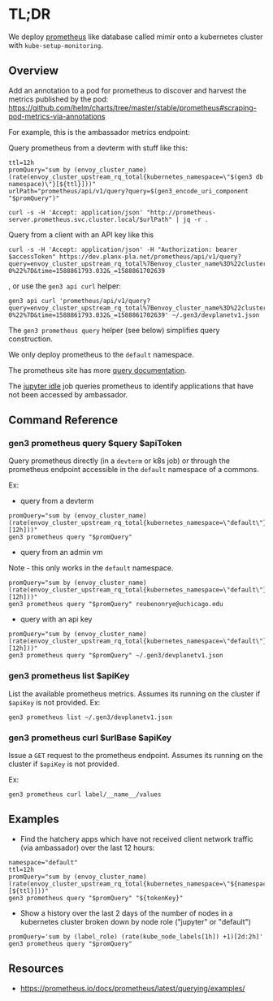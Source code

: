 # TL;DR

We deploy [prometheus](https://prometheus.io) like database called mimir onto a kubernetes cluster with `kube-setup-monitoring`.

## Overview

Add an annotation to a pod for prometheus to discover and harvest the metrics published by the pod:
https://github.com/helm/charts/tree/master/stable/prometheus#scraping-pod-metrics-via-annotations

For example, this is the ambassador metrics endpoint: 


Query prometheus from a devterm with stuff like this:
```
ttl=12h
promQuery="sum by (envoy_cluster_name) (rate(envoy_cluster_upstream_rq_total{kubernetes_namespace=\"$(gen3 db namespace)\"}[${ttl}]))"
urlPath="prometheus/api/v1/query?query=$(gen3_encode_uri_component "$promQuery")"

curl -s -H 'Accept: application/json' "http://prometheus-server.prometheus.svc.cluster.local/$urlPath" | jq -r .
```

Query from a client with an API key like this 
```
curl -s -H 'Accept: application/json' -H "Authorization: bearer $accessToken" https://dev.planx-pla.net/prometheus/api/v1/query?query=envoy_cluster_upstream_rq_total%7Benvoy_cluster_name%3D%22cluster_h_reubenonrye_40uchicago_2eedu_s-0%22%7D&time=1588861793.032&_=1588861702639
```
, or use the `gen3 api curl` helper:
```
gen3 api curl 'prometheus/api/v1/query?query=envoy_cluster_upstream_rq_total%7Benvoy_cluster_name%3D%22cluster_h_reubenonrye_40uchicago_2eedu_s-0%22%7D&time=1588861793.032&_=1588861702639' ~/.gen3/devplanetv1.json
```

The `gen3 prometheus query` helper (see below) simplifies query construction.

We only deploy prometheus to the `default` namespace.


The prometheus site has more [query documentation](https://prometheus.io/docs/prometheus/latest/querying/functions/).

The [jupyter idle](./jupyter.md#idle) job queries prometheus to identify applications that have not been accessed by ambassador.

## Command Reference

### gen3 prometheus query $query $apiToken

Query prometheus directly (in a `devterm` or k8s job) or through the prometheus endpoint accessible in the `default` namespace of a commons.

Ex:
* query from a devterm
```
promQuery="sum by (envoy_cluster_name) (rate(envoy_cluster_upstream_rq_total{kubernetes_namespace=\"default\"}[12h]))"
gen3 prometheus query "$promQuery"
```

* query from an admin vm

Note - this only works in the `default` namespace.
```
promQuery="sum by (envoy_cluster_name) (rate(envoy_cluster_upstream_rq_total{kubernetes_namespace=\"default\"}[12h]))"
gen3 prometheus query "$promQuery" reubenonrye@uchicago.edu
```

* query with an api key
```
promQuery="sum by (envoy_cluster_name) (rate(envoy_cluster_upstream_rq_total{kubernetes_namespace=\"default\"}[12h]))"
gen3 prometheus query "$promQuery" ~/.gen3/devplanetv1.json
```

### gen3 prometheus list $apiKey

List the available prometheus metrics.  Assumes its running
on the cluster if `$apiKey` is not provided.
Ex:

```
gen3 prometheus list ~/.gen3/devplanetv1.json
```

### gen3 prometheus curl $urlBase $apiKey

Issue a `GET` request to the prometheus endpoint.  Assumes its running
on the cluster if `$apiKey` is not provided.

Ex:
```
gen3 prometheus curl label/__name__/values
```

## Examples

* Find the hatchery apps which have not received client network traffic (via ambassador) over the last 12 hours:

```
namespace="default"
ttl=12h
promQuery="sum by (envoy_cluster_name) (rate(envoy_cluster_upstream_rq_total{kubernetes_namespace=\"${namespace}\"}[${ttl}]))"
gen3 prometheus query "$promQuery" "${tokenKey}"
```

* Show a history over the last 2 days of the number of nodes in a kubernetes cluster broken down by node role ("jupyter" or "default")

```
promQuery='sum by (label_role) (rate(kube_node_labels[1h]) +1)[2d:2h]'
gen3 prometheus query "$promQuery"
```

## Resources

* https://prometheus.io/docs/prometheus/latest/querying/examples/
